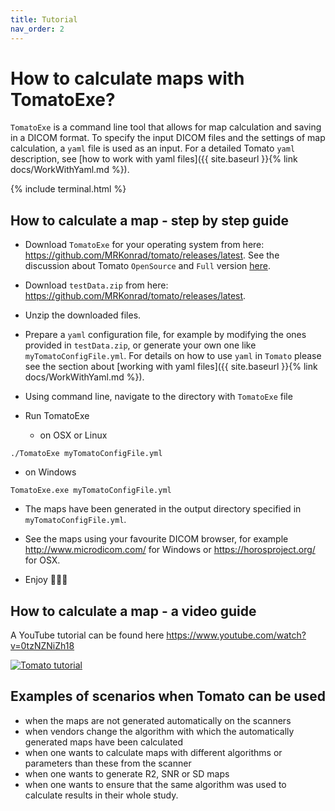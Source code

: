 ```yaml
---
title: Tutorial
nav_order: 2
---
```


# How to calculate maps with TomatoExe?

`TomatoExe` is a command line tool that allows for map calculation and saving in a DICOM format. To specify the input DICOM files and the settings of map calculation, a `yaml` file is used as an input. For a detailed Tomato `yaml` description, see [how to work with yaml files]({{ site.baseurl }}{% link docs/WorkWithYaml.md %}).

{% include terminal.html %}

## How to calculate a map - step by step guide

* Download `TomatoExe` for your operating system from here: <https://github.com/MRKonrad/tomato/releases/latest>. See the discussion about Tomato `OpenSource` and `Full` version [here](https://mrkonrad.github.io/tomato_docs/docs/WorkWithYaml.html#tomatoopensource-vs-tomatofull).

* Download `testData.zip` from here: <https://github.com/MRKonrad/tomato/releases/latest>.

* Unzip the downloaded files.

* Prepare a `yaml` configuration file, for example by modifying the ones provided in `testData.zip`, or generate your own one like `myTomatoConfigFile.yml`. For details on how to use `yaml` in `Tomato` please see the section about [working with yaml files]({{ site.baseurl }}{% link docs/WorkWithYaml.md %}).

* Using command line, navigate to the directory with `TomatoExe` file

* Run TomatoExe
  * on OSX or Linux
```console
./TomatoExe myTomatoConfigFile.yml
```
  * on Windows
```console
TomatoExe.exe myTomatoConfigFile.yml
```

* The maps have been generated in the output directory specified in `myTomatoConfigFile.yml`.

* See the maps using your favourite DICOM browser, for example <http://www.microdicom.com/> for Windows or <https://horosproject.org/> for OSX.

* Enjoy 🍅🍅🍅


## How to calculate a map - a video guide

A YouTube tutorial can be found here <https://www.youtube.com/watch?v=0tzNZNiZh18>

[![Tomato tutorial](https://img.youtube.com/vi/0tzNZNiZh18/maxresdefault.jpg)](https://www.youtube.com/watch?v=0tzNZNiZh18)

## Examples of scenarios when Tomato can be used

* when the maps are not generated automatically on the scanners
* when vendors change the algorithm with which the automatically generated maps have been calculated
* when one wants to calculate maps with different algorithms or parameters than these from the scanner
* when one wants to generate R2, SNR or SD maps
* when one wants to ensure that the same algorithm was used to calculate results in their whole study.
